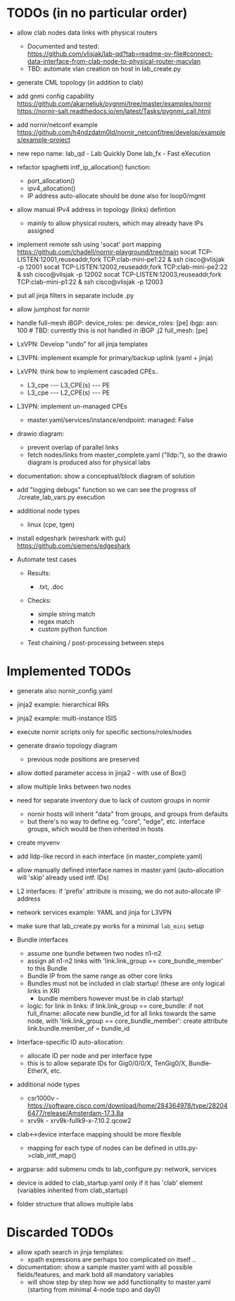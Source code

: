 # TODOs (in no particular order)

- allow clab nodes data links with physical routers
  - Documented and tested:   
    https://github.com/vlisjak/lab-qd?tab=readme-ov-file#connect-data-interface-from-clab-node-to-physical-router-macvlan
  - TBD: automate vlan creation on host in lab_create.py


- generate CML topology (in addition to clab)

- add gnmi config capability
  https://github.com/akarneliuk/pygnmi/tree/master/examples/nornir
  https://nornir-salt.readthedocs.io/en/latest/Tasks/pygnmi_call.html
  
- add nornir/netconf example
  https://github.com/h4ndzdatm0ld/nornir_netconf/tree/develop/examples/example-project

- new repo name:
  lab_qd - Lab Quickly Done
  lab_fx - Fast eXecution

- refactor spaghetti intf_ip_allocation() function:
  - port_allocation()
  - ipv4_allocation()
  - IP address auto-allocate should be done also for loop0/mgmt

- allow manual IPv4 address in topology (links) defintion
  - mainly to allow physical routers, which may already have IPs assigned

- implement remote ssh using 'socat' port mapping
  https://github.com/chadell/nornir-playground/tree/main
    socat TCP-LISTEN:12001,reuseaddr,fork TCP:clab-mini-pe1:22 &
          ssh cisco@vlisjak -p 12001
    socat TCP-LISTEN:12002,reuseaddr,fork TCP:clab-mini-pe2:22 &
        ssh cisco@vlisjak -p 12002
    socat TCP-LISTEN:12003,reuseaddr,fork TCP:clab-mini-p1:22 &
        ssh cisco@vlisjak -p 12003

- put all jinja filters in separate include .py

- allow jumphost for nornir

- handle full-mesh iBGP:
    device_roles:
      pe:
        device_roles: [pe]
        ibgp:
          asn: 100
          # TBD: currently this is not handled in iBGP .j2
          full_mesh: [pe]

- LxVPN: Develop "undo" for all jinja templates

- L3VPN: implement example for primary/backup uplink (yaml + jinja)

- LxVPN: think how to implement cascaded CPEs..
  - L3_cpe --- L3_CPE(s) --- PE
  - L3_cpe --- L2_CPE(s) --- PE

- L3VPN: implement un-managed CPEs
  - master.yaml/services/instance/endpoint: managed: False

- drawio diagram:
  - prevent overlap of parallel links
  - fetch nodes/links from master_complete.yaml ("lldp:"), so the drawio diagram is produced also for physical labs

- documentation: show a conceptual/block diagram of solution

- add "logging debugs" function so we can see the progress of ./create_lab_vars.py execution

- additional node types
  - linux (cpe, tgen)

- install edgeshark (wireshark with gui)
  https://github.com/siemens/edgeshark

- Automate test cases

  - Results:
    - .txt, .doc

  - Checks:
    - simple string match
    - regex match
    - custom python function

  - Test chaining / post-processing between steps


# Implemented TODOs

- generate also nornir_config.yaml
- jinja2 example: hierarchical RRs
- jinja2 example: multi-instance ISIS
- execute nornir scripts only for specific sections/roles/nodes
- generate drawio topology diagram
  - previous node positions are preserved
- allow dotted parameter access in jinja2 - with use of Box()
- allow multiple links between two nodes
- need for separate inventory due to lack of custom groups in nornir
  - nornir hosts will inherit "data" from groups, and groups from defaults
  - but there's no way to define eg. "core", "edge", etc. interface groups, which would be then inherited in hosts
- create myvenv
- add lldp-like record in each interface (in master_complete.yaml)
- allow manually defined interface names in master.yaml (auto-allocation will 'skip' already used intf. IDs)
- L2 interfaces: if 'prefix' attribute is missing, we do not auto-allocate IP address
- network services example: YAML and jinja for L3VPN
- make sure that lab_create.py works for a minimal `lab_mini` setup

- Bundle interfaces
  - assume one bundle between two nodes n1-n2
  - assign all n1-n2 links with 'link.link_group == core_bundle_member' to this Bundle
  - Bundle IP from the same range as other core links
  - Bundles must not be included in clab startup! (these are only logical links in XR)
      - bundle members however must be in clab startup!
  - logic:
    for link in links:
      if link.link_group == core_bundle:
        if not full_ifname: allocate new bundle_id
        for all links towards the same node, with 'link.link_group == core_bundle_member':
            create attribute link.bundle.member_of = bundle_id

- Interface-specific ID auto-allocation:
  - allocate ID per node and per interface type
  - this is to allow separate IDs for Gig0/0/0/X, TenGig0/X, Bundle-EtherX, etc.

- additional node types
  - csr1000v - https://software.cisco.com/download/home/284364978/type/282046477/release/Amsterdam-17.3.8a
  - xrv9k - xrv9k-fullk9-x-7.10.2.qcow2

- clab<->device interface mapping should be more flexible
  - mapping for each type of nodes can be defined in utils.py->clab_intf_map()

- argparse: add submenu cmds to lab_configure.py: network, services

- device is added to clab_startup.yaml only if it has 'clab' element (variables inherited from clab_startup)

- folder structure that allows multiple labs

# Discarded TODOs

- allow xpath search in jinja templates: 
  - xpath expressions are perhaps too complicated on itself ..
- documentation: show a sample master.yaml with all possible fields/features, and mark bold all mandatory variables
  - will show step by step how we add functionality to master.yaml (starting from minimal 4-node topo and day0)